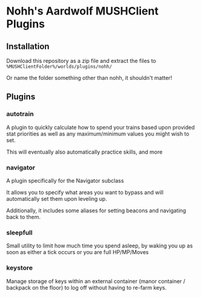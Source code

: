 # Nohh's Aardwolf MUSHClient Plugins

## Installation

Download this repository as a zip file and extract the files to `%MUSHClientFolder%/worlds/plugins/nohh/`

Or name the folder something other than nohh, it shouldn't matter!

## Plugins

### autotrain

A plugin to quickly calculate how to spend your trains based upon provided stat priorities
as well as any maximum/minimum values you might wish to set.

This will eventually also automatically practice skills, and more

### navigator

A plugin specifically for the Navigator subclass

It allows you to specify what areas you want to bypass and will automatically set them
upon leveling up.

Additionally, it includes some aliases for setting beacons and navigating back to them.

### sleepfull

Small utility to limit how much time you spend asleep, by waking you up as soon as either a tick occurs
or you are full HP/MP/Moves

### keystore

Manage storage of keys within an external container (manor container / backpack on the floor) to
log off without having to re-farm keys.